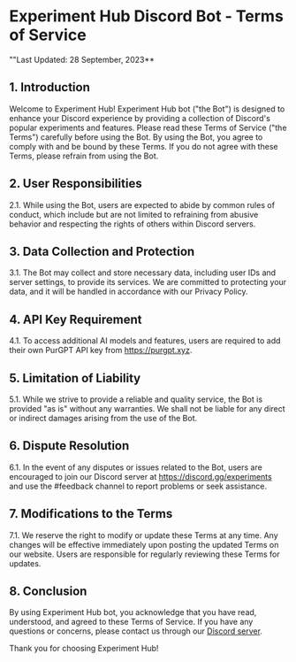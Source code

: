 # Experiment Hub Discord Bot - Terms of Service

""Last Updated: 28 September, 2023**

## 1. Introduction

Welcome to Experiment Hub! Experiment Hub bot ("the Bot") is designed to enhance your Discord experience by providing a collection of Discord's popular experiments and features. Please read these Terms of Service ("the Terms") carefully before using the Bot. By using the Bot, you agree to comply with and be bound by these Terms. If you do not agree with these Terms, please refrain from using the Bot.

## 2. User Responsibilities

2.1. While using the Bot, users are expected to abide by common rules of conduct, which include but are not limited to refraining from abusive behavior and respecting the rights of others within Discord servers.

## 3. Data Collection and Protection

3.1. The Bot may collect and store necessary data, including user IDs and server settings, to provide its services. We are committed to protecting your data, and it will be handled in accordance with our Privacy Policy.

## 4. API Key Requirement

4.1. To access additional AI models and features, users are required to add their own PurGPT API key from https://purgpt.xyz.

## 5. Limitation of Liability

5.1. While we strive to provide a reliable and quality service, the Bot is provided "as is" without any warranties. We shall not be liable for any direct or indirect damages arising from the use of the Bot.

## 6. Dispute Resolution

6.1. In the event of any disputes or issues related to the Bot, users are encouraged to join our Discord server at https://discord.gg/experiments and use the #feedback channel to report problems or seek assistance.

## 7. Modifications to the Terms

7.1. We reserve the right to modify or update these Terms at any time. Any changes will be effective immediately upon posting the updated Terms on our website. Users are responsible for regularly reviewing these Terms for updates.

## 8. Conclusion

By using Experiment Hub bot, you acknowledge that you have read, understood, and agreed to these Terms of Service. If you have any questions or concerns, please contact us through our [Discord server](https://discord.gg/experiments).

Thank you for choosing Experiment Hub!
